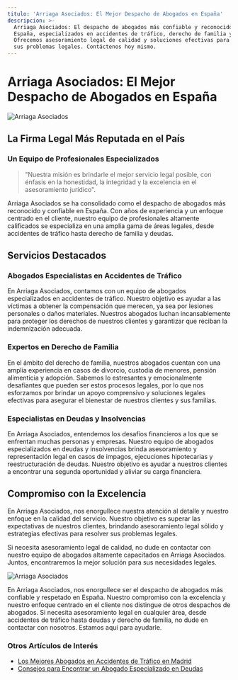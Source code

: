 ```yaml
---
titulo: 'Arriaga Asociados: El Mejor Despacho de Abogados en España'
descripcion: >-
  Arriaga Asociados: El despacho de abogados más confiable y reconocido en
  España, especializados en accidentes de tráfico, derecho de familia y deudas.
  Ofrecemos asesoramiento legal de calidad y soluciones efectivas para resolver
  sus problemas legales. Contáctenos hoy mismo.
---
```


# Arriaga Asociados: El Mejor Despacho de Abogados en España

![Arriaga Asociados](./img/arriaga-asociados-telefono-1.webp)

## La Firma Legal Más Reputada en el País

### Un Equipo de Profesionales Especializados

> "Nuestra misión es brindarle el mejor servicio legal posible, con énfasis en la honestidad, la integridad y la excelencia en el asesoramiento jurídico".

Arriaga Asociados se ha consolidado como el despacho de abogados más reconocido y confiable en España. Con años de experiencia y un enfoque centrado en el cliente, nuestro equipo de profesionales altamente calificados se especializa en una amplia gama de áreas legales, desde accidentes de tráfico hasta derecho de familia y deudas.

## Servicios Destacados

### Abogados Especialistas en Accidentes de Tráfico

En Arriaga Asociados, contamos con un equipo de abogados especializados en accidentes de tráfico. Nuestro objetivo es ayudar a las víctimas a obtener la compensación que merecen, ya sea por lesiones personales o daños materiales. Nuestros abogados luchan incansablemente para proteger los derechos de nuestros clientes y garantizar que reciban la indemnización adecuada.

### Expertos en Derecho de Familia

En el ámbito del derecho de familia, nuestros abogados cuentan con una amplia experiencia en casos de divorcio, custodia de menores, pensión alimenticia y adopción. Sabemos lo estresantes y emocionalmente desafiantes que pueden ser estos procesos legales, por lo que nos esforzamos por brindar un apoyo comprensivo y soluciones legales efectivas para asegurar el bienestar de nuestros clientes y sus familias.

### Especialistas en Deudas y Insolvencias

En Arriaga Asociados, entendemos los desafíos financieros a los que se enfrentan muchas personas y empresas. Nuestro equipo de abogados especializados en deudas y insolvencias brinda asesoramiento y representación legal en casos de impagos, ejecuciones hipotecarias y reestructuración de deudas. Nuestro objetivo es ayudar a nuestros clientes a encontrar una segunda oportunidad y aliviar su carga financiera.

## Compromiso con la Excelencia

En Arriaga Asociados, nos enorgullece nuestra atención al detalle y nuestro enfoque en la calidad del servicio. Nuestro objetivo es superar las expectativas de nuestros clientes, brindando asesoramiento legal sólido y estrategias efectivas para resolver sus problemas legales.

Si necesita asesoramiento legal de calidad, no dude en contactar con nuestro equipo de abogados altamente capacitados en Arriaga Asociados. Juntos, encontraremos la mejor solución para sus necesidades legales.

![Arriaga Asociados](./img/arriaga-asociados-telefono-2.webp)



En Arriaga Asociados, nos enorgullece ser el despacho de abogados más confiable y respetado en España. Nuestro compromiso con la excelencia y nuestro enfoque centrado en el cliente nos distingue de otros despachos de abogados. Si necesita asesoramiento legal en cualquier área, desde accidentes de tráfico hasta deudas y derecho de familia, no dude en contactar con nosotros. Estamos aquí para ayudarle.

### Otros Artículos de Interés

- [Los Mejores Abogados en Accidentes de Tráfico en Madrid](abogados-trafico-madrid)
- [Consejos para Encontrar un Abogado Especializado en Deudas](consejos-abogado-especializado-deudas)
